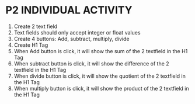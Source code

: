 # P2 INDIVIDUAL ACTIVITY

1. Create 2 text field
2. Text fields should only accept integer or float values
3. Create 4 buttons: Add, subtract, multiply, divide
4. Create H1 Tag
5. When Add button is click, it will show the sum of the 2 textfield in the H1 Tag
6. When subtract button is click, it will show the difference of the 2 textfield in the H1 Tag
7. When divide button is click, it will show the quotient of the 2 textfield in the H1 Tag
8. When multiply button is click, it will show the product of the 2 textfield in the H1 Tag
